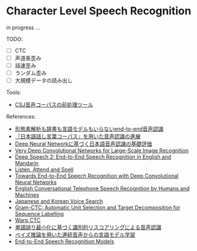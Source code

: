 # Character Level Speech Recognition

in progress ...

TODO:
- [ ] CTC
- [ ] 声道長歪み
- [ ] 話速歪み
- [ ] ランダム歪み
- [ ] 大規模データの読み出し

Tools:
- [CSJ音声コーパスの前処理ツール](https://github.com/musyoku/csj-preprocesser)

References:
- [形態素解析も辞書も言語モデルもいらないend-to-end音声認識](https://www.slideshare.net/t_koshikawa/endtoend)
- [『日本語話し言葉コーパス』を用いた音声認識の進展](http://sap.ist.i.kyoto-u.ac.jp/lab/bib/report/KAW-orc04.pdf)
- [Deep Neural Networkに基づく日本語音声認識の基礎評価](https://ipsj.ixsq.nii.ac.jp/ej/?action=repository_uri&item_id=94549&file_id=1&file_no=1)
- [Very Deep Convolutional Networks for Large-Scale Image Recognition](https://arxiv.org/abs/1409.1556)
- [Deep Speech 2: End-to-End Speech Recognition in English and Mandarin](https://arxiv.org/abs/1512.02595)
- [Listen, Attend and Spell](https://arxiv.org/abs/1508.01211)
- [Towards End-to-End Speech Recognition with Deep Convolutional Neural Networks](https://arxiv.org/abs/1701.02720)
- [English Conversational Telephone Speech Recognition by Humans and Machines](https://arxiv.org/abs/1703.02136)
- [Japanese and Korean Voice Search](https://static.googleusercontent.com/media/research.google.com/ja//pubs/archive/37842.pdf)
- [Gram-CTC: Automatic Unit Selection and Target Decomposition for Sequence Labelling](https://arxiv.org/abs/1703.00096)
- [Warp CTC](https://github.com/baidu-research/warp-ctc)
- [単語誤り最小化に基づく識別的リスコアリングによる音声認識](https://www.nhk.or.jp/strl/publica/rd/rd131/PDF/P28-39.pdf)
- [ベイズ推論を用いた連続音声からの言語モデル学習](http://www.phontron.com/paper/neubig10slp82.pdf)
- [End-to-End Speech Recognition Models](http://repository.cmu.edu/cgi/viewcontent.cgi?article=1762&context=dissertations)